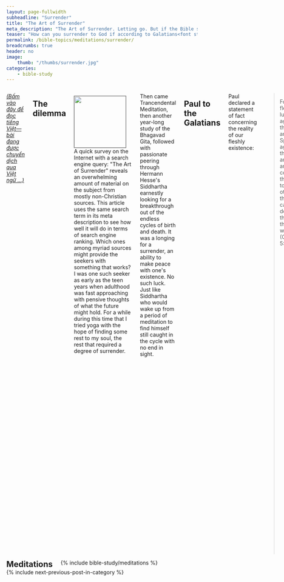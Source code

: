 ```yaml
---
layout: page-fullwidth
subheadline: "Surrender"
title: "The Art of Surrender"
meta_description: "The Art of Surrender. Letting go. But if the Bible says that the flesh desires what is contrary to the Spirit, then how can you surrender to God?"
teaser: "How can you surrender to God if according to Galatians<font style=\"color: rgba(0,0,0,0);\">-</font>5:17 <em>\"The flesh desires what is contrary to the Spirit?\"</em> Even the apostle Paul cried out: <em>\"For I don&#146t understand what I am doing. For I do not do what I want--instead, I do what I hate (Romans 7:15).\"</em>"
permalink: /bible-topics/meditations/surrender/
breadcrumbs: true
header: no
image:
    thumb: "/thumbs/surrender.jpg"
categories:
    - bible-study
---
```

<!--more-->

<div class="row">
<div class="medium-8 columns" markdown="1">

<!-- ##################### PLACEHOLDER ################### -->

<em><a href="{{ site.baseurl }}/hoc-kinh-thanh/suy-gam/dau-phuc-Chua/">(Bấm vào đây để đọc tiếng Việt&mdash;bài đang được chuyển dịch qua Việt ngữ ...)</a></em>

## The dilemma

<div>
<p>
<img alt src="{{ site.baseurl }}/images/surrender.jpg" style="border: 1px solid #666666; margin: 7px 15px 0px 0px; max-width: 100%; height: 136px; padding: 0px; float: left;">
A quick survey on the Internet with a search engine query: "The Art of Surrender" reveals an overwhelming amount of material on the subject from mostly non-Christian sources. This article uses the same search term in its meta description to see how well it will do in terms of search engine ranking. Which ones among myriad sources might provide the seekers with something that works? I was one such seeker as early as the teen years when adulthood was fast approaching with pensive thoughts of what the future might hold. For a while during this time that I tried yoga with the hope of finding some rest to my soul, the rest that required a degree of surrender.
</p>
</div>
<!-- ##################### PLACEHOLDER ###################-->

Then came Trancendental Meditation, then another year-long study of the Bhagavad Gita, followed with passionate peering through Hermann Hesse's Siddhartha earnestly looking for a breakthrough out of the endless cycles of birth and death. It was a longing for a surrender, an ability to make peace with one's existence. No such luck. Just like Siddhartha who would wake up from a period of meditation to find himself still caught in the cycle with no end in sight.

## Paul to the Galatians

Paul declared a statement of fact concerning the reality of our fleshly existence:

> For the flesh lusteth against the Spirit, and the Spirit against the flesh: and these are contrary the one to the other: so that ye cannot do the things that ye would (Galatians 5:17).

If the flesh desires not the things of God, it would not surrender to God. It simply won't. It's an innate impossibility. It runs in the veins of the descendants of Eve.

There is no doubt virtually all Christians long to surrender to God so they may experience the rest that Jesus promised to those who come to Him (Matthew 11:28), but they just simply can't. The apostle Paul empathizes with us in our struggle to surrender&mdash;struggle to surrender? What a contradiction! Like an insomniac trying to lull himself to sleep.

Paul wrote this as a statement of fact which will be further reinforced when we next study the following Romans passage. In the surrounding context of these passages, the apostle Paul does show us how to surrender, but we soon shall see that the focus of Paul's writing is not on the act of surrendering, but on a paradigm shift, a transformation by the renewing of one's mind, from flesh based thinking to that of the spirit.

## Paul to the Romans

> <sup>15</sup>I do not understand what I do. For what I want to do I do not do, but what I hate I do ... <sup>21</sup>So I find this law at work: Although I want to do good, evil is right there with me. <sup>22</sup>For in my inner being I delight in God’s law; <sup>23</sup>but I see another law at work in me, waging war against the law of my mind and making me a prisoner of the law of sin at work within me. <sup>24</sup>What a wretched man I am! Who will rescue me from this body that is subject to death? <sup>25</sup><u>Thanks be to God, who delivers me through Jesus Christ our Lord!</u> <br /><u>So then, I myself in my mind am a slave to God’s law, but in my sinful nature a slave to the law of sin</u> (Romans 7:15,21-25).

There is no mistake in understanding here that the apostle Paul demonstrates the reality of the struggle he faces between his flesh and spirit, between the spirit's desire to do good and the flesh's tendency to do evil.

Verse 25 may be the key reason most Bible expositors missed an important theological point and form a whole school of thought that wrecks havoc in the lives of believers. This verse appears to provide a solution to the flesh vs. spirit struggle as it follows a rather lengthy discourse on the epic battle. It says: *"Thanks be to God, who delivers me through Jesus Christ our Lord!"* It appears to say that the battle had been won thanks to Christ, now I can conquer my sinful tendency.

But if we read further to the second half of verse 25 we'd find that it took an entirely different meaning. It starts with "So then, ..." which indicates that whatever follows is the conclusion from the facts preceding it. Do you follow the flow of thoughts presented by Paul here? Whatever that you read before the second half of verse 25 leads to the reality that our sin nature is alive and well.

Let's read verse 25 from a few translations for better clarity.

<p class="blockquote">
&rarr; So then, I myself in my mind am a slave to God's law, but in my sinful nature a slave to the law of sin (NIV).<br />
&rarr; So you see how it is: In my mind I really want to obey God's law, but because of my sinful nature I am a slave to sin (NLT&mdash;New Living Translation).<br />
&rarr; So then, on the one hand I myself with my mind am serving the law of God, but on the other, with my flesh the law of sin (NASB).<br />
&rarr; So then with the mind I myself serve the law of God; but with the flesh the law of sin (KJV)<br />
&rarr; So then, I myself serve the law of God with my mind, but with my flesh I serve the law of sin (NET)
</p>

Paul shows us that we are a composite of two parts, one of the spirit, or mind, and one of flesh, both functioning at the same time for as long as we are still physically alive. Since the spirit part *"really want to obey God's law (NLT),"* we find that virtually all Christian liturature and communications focus on the flesh, either trying to stop it from slaving under the law of sin, or trying to make it serve God's law. Such a global exercise in futility. Didn't they read from the Bible that *"because of my sinful nature I am a slave to sin"*?

## To put Jesus in control?

We can put this question another way: Can you surrender to God? Here the old hymn "Fully Surrender" came to mind with the following lyrics:

<p class="blockquote">
Fully surrendered—Lord, I would be,<br />
Fully surrendered, dear Lord, to Thee.<br />
All on the altar laid,<br />
Surrender fully made,<br />
Thou hast my ransom paid;<br />
I yield to Thee.
</p>

The hymn's author claims that he can do what the apostle Paul said was impossible. According to Paul the only part that can surrender is the spirit which already serves and obeys the law of God, therefore any attempt to tame the flesh which is a slave to sin would lead to frustration and ultimately a doubt of one's own salvation. Isn't this why so many in churches cannot give a positive answer to the question of the assurance of their salvation, and demonstrate a walk with God that is less than victorious?

Of course we know the reason why. The noble call to surrender to God, to put Jesus in control of one's life, is pervasive in Christian liturature and communications to the point it takes precedence over the truth set forth in Romans 7:25 which virtually represents the entire book of Romans and all of Paul's epistles. This sets them up for constant failure because it is clear from verse 25 that *"So then, ... with my flesh I serve the law of sin."* Do you see the dilemma the Christian is in?

## Walk in the Spirit

It stands to reason then the focus of ministries should NOT be on the taming of the uncontrollable flesh, but on the walking with the Spirit. To take one's eyes off of himself but fix on the Savior. To leave morbid introspection but to face outward toward the Son so we may be transformed from glory to glory. Why should we embark on an endeavor knowing we will fail? Should a king go to war with another while knowing he does not have what it takes to win it? (Luke 14:31).

This is exactly what the apostle Paul suggests as an alternative to taming the flesh: to walk according to the Spirit.

> <sup>1</sup><u>Therefore, there is now no condemnation for those who are in Christ Jesus</u>, <sup>2</sup>because through Christ Jesus the law of the Spirit who gives life has set you free from the law of sin and death. <sup>3</sup>For what the law was powerless to do because it was weakened by the flesh, God did by sending his own Son in the likeness of sinful flesh to be a sin offering. And so he condemned sin in the flesh, <sup>4</sup>in order that <u>the righteous requirement of the law might be fully met in us</u>, who <u>do not live according to the flesh but according to the Spirit</u> (Romans 8:1-4).

Let's pause for a moment to make sure we understand the meaning of walking according to the spirit so that we may be able to do what it says. Keep in mind that Paul never meant for us to slay the self, to surrender, or to cede control to Jesus&mdash;such concept may be found in Eastern philosophy or religions but not in the Bible&mdash;; what he said in the second part of verse 25 is once again a statement of fact that the flesh is under a different master: the law of sin. He meant to leave it alone until the day Christ comes again when it will be shed like an old wineskin, or an old piece of garment.

Notice the very beginning of chapter 8, right after Paul presented to us our duality: flesh and spirit, he declared that there is now *"no condemnation"* to us who believe in Christ. What leads to this declaration, that we can no longer be condemned? Not condemned even when still possessing the flesh that is a slave to the law of sin? Do you see where Paul's argument is leading? 

We got a "So then, ..." followed by a "Therefore ...". So then we're made up of two parts, flesh and spirit, therefore we're justified.

Through Christ, *"the law of the Spirit of life"* gives us the freedom from judgement demanded by the *"law of sin and death."* There are two laws here, which one do you live by? Which law do you live according to? Here if we skip down to Romans 8:4 we'd see a much clearer meaning of "live according to." We are people who live according to the law of the Spirit of life, not the old law of sin and death which governs the flesh with judgement.

Hopefully it has become much clearer now the meaning of "live according to the flesh." It does not mean at all the tendency to fall into sins and temptations, but it means the system of using the flesh, what it does or does not, as a basis of judgement in our relationship with God. The freedom from such dependency is what God has given us through Christ.

And what does the law of the Spirit of life say? 

First of all, the Holy Spirit clarifies the true meaning of sin. Here's what Jesus said about Him:

<p class="blockquote"><sup>8</sup>And when he comes, he will prove the world wrong concerning sin and righteousness and judgment – <sup>9</sup><u>concerning sin, because they do not believe in me</u>; (John 16:8-9)</p>

From the mouth of God, sin is unbelief in Jesus, therefore eternal life consequently springs from belief in Him. Jesus said of this new law earlier in John: *"I am the resurrection and the life. The one who believes in me will live, even though they die (John 11:25)"* 

That is the law of the Spirit of life. The law that is repeated ad nauseam in the New Testament. Which law you choose to live by determines your walk, whether by the flesh, or by the Spirit.

## Learn from the "foolish" Galatians

> <sup>1</sup>You foolish Galatians! Who has bewitched you? Before your very eyes Jesus Christ was clearly portrayed as crucified. <sup>2</sup>I would like to learn just one thing from you: Did you receive the Spirit by the works of the law, or by believing what you heard? <sup>3</sup>Are you so foolish? <u>After beginning by means of the Spirit, are you now trying to finish by means of the flesh</u>? <sup>4</sup>Have you experiencedb so much in vain—if it really was in vain? <sup>5</sup>So again I ask, does God give you his Spirit and work miracles among you by the works of the law, or by your believing what you heard? <sup>6</sup>So also Abraham “believed God, and it was credited to him as righteousness.” (Galatians 3:1-6)

The Galatians, just the same as many of us Christians today, started their walk with God by means of the Spirit, which means they relied on nothing except believing in the Savior, now they tried to walk the rest of the way according to the flesh. Isn't it obvious here they were not using their flesh for sinful indulgences but for seemingly noble spiritual purposes? The walk according to the flesh is exactly the same thing as reliance on the works of the law, because the law ministers to nothing other than the flesh.

## The ultimate surrender

The true surrender comes as a product of something infinitely more important which precedes it: it is the choosing to walk by the Spirit, by the law of the Spirit of life, and by accepting the liberation from the law of sin and death through Christ Jesus our Lord. The unhealthy focus on surrender creates a vicious cycle that turns the believers' minds and hearts toward self with disastrous consequences. Jesus wants us to fix our eyes on Him like the Hebrews must fix their eyes on the bronze snake in the desert (John 3:14). You can no more put Jesus in control than the one who walks by the flesh can serve the law of God. Choose instead to walk by the Spirit and you will know Jesus' promised rest which includes the elusive ability to surrender, or to put Jesus in control of your life. It will be added unto you without trying.

> So I say, walk by the Spirit, and you will not gratify the desires of the flesh (Galatians 5:16)

{% include bible-study/bible-study-footer %}
</div><!-- /.medium-8.columns -->
<div class="bible-index medium-4 columns">

<h2 style="margin: 0px">Meditations</h2>
        {% include bible-study/meditations %}
</div><!-- /.medium-4.columns -->
</div><!-- /.row -->

<div class="small-12" style="padding: 0px; border-bottom: none;">
    {% include next-previous-post-in-category %}
</div>

